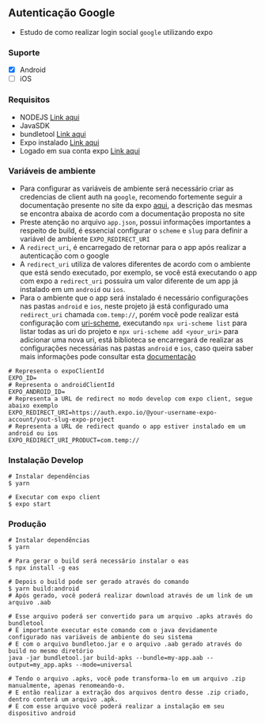 ## Autenticação Google

- Estudo de como realizar login social `google` utilizando expo

### Suporte

- [x] Android
- [ ] iOS

### Requisitos

- NODEJS [Link aqui](https://nodejs.org/en/download/)
- JavaSDK
- bundletool [Link aqui](https://github.com/google/bundletool/releases)
- Expo instalado [Link aqui](https://docs.expo.dev/get-started/installation/)
- Logado em sua conta expo [Link aqui](https://docs.expo.dev/workflow/expo-cli/#auth)

### Variáveis de ambiente

- Para configurar as variáveis de ambiente será necessário criar as credencias de client auth na `google`,
  recomendo fortemente seguir a documentação presente no site da expo [aqui](https://docs.expo.dev/guides/authentication/#google), a descrição das mesmas se encontra abaixa de acordo com a documentação proposta no site
- Preste atenção no arquivo `app.json`, possui informações importantes a respeito de build, é essencial configurar o `scheme` e `slug` para definir a variável de ambiente `EXPO_REDIRECT_URI`
- A `redirect_uri`, é encarregado de retornar para o app após realizar a autenticação com o google
- A `redirect_uri` utiliza de valores diferentes de acordo com o ambiente que está sendo executado, por exemplo, se você está executando o app com expo a `redirect_uri` possuíra um valor diferente de um app já instalado em um `android` ou `ios`.
- Para o ambiente que o app será instalado é necessário configurações nas pastas `android` e `ios`, neste projeto já está configurado uma `redirect_uri` chamada `com.temp://`, porém você pode realizar está configuração com [uri-scheme](https://www.npmjs.com/package/uri-scheme), executando `npx uri-scheme list` para listar todas as uri do projeto e `npx uri-scheme add <your_uri>` para adicionar uma nova uri, está biblioteca se encarregará de realizar as configurações necessárias nas pastas `android` e `ios`, caso queira saber mais informações pode consultar esta [documentação](https://github.com/expo/expo/tree/main/packages/expo-auth-session#configuration)

```shell
# Representa o expoClientId
EXPO_ID=
# Representa o androidClientId
EXPO_ANDROID_ID=
# Representa a URL de redirect no modo develop com expo client, segue abaixo exemplo
EXPO_REDIRECT_URI=https://auth.expo.io/@your-username-expo-account/yout-slug-expo-project
# Representa a URL de redirect quando o app estiver instalado em um android ou ios
EXPO_REDIRECT_URI_PRODUCT=com.temp://
```

### Instalação Develop

```shell
# Instalar dependências
$ yarn

# Executar com expo client
$ expo start

```

### Produção

```shell
# Instalar dependências
$ yarn

# Para gerar o build será necessário instalar o eas
$ npx install -g eas

# Depois o build pode ser gerado através do comando
$ yarn build:android
# Após gerado, você poderá realizar download através de um link de um arquivo .aab

# Esse arquivo poderá ser convertido para um arquivo .apks através do bundletool
# É importante executar este comando com o java devidamente configurado nas variáveis de ambiente do seu sistema
# E com o arquivo bundletoo.jar e o arquivo .aab gerado através do build no mesmo diretório
java -jar bundletool.jar build-apks --bundle=my-app.aab --output=my_app.apks --mode=universal

# Tendo o arquivo .apks, você pode transforma-lo em um arquivo .zip manualmente, apenas renomeando-o.
# E então realizar a extração dos arquivos dentro desse .zip criado, dentro conterá um arquivo .apk.
# E com esse arquivo você poderá realizar a instalação em seu dispositivo android


```
